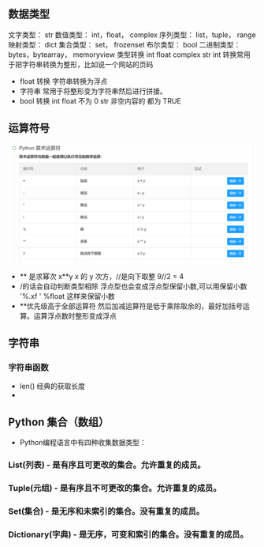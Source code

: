 ## 数据类型

文字类型： str
数值类型： int，float， complex
序列类型： list，tuple， range
映射类型： dict
集合类型： set， frozenset
布尔类型： bool
二进制类型： bytes，bytearray， memoryview
类型转换 int float complex str
int 转换常用于把字符串转换为整形，比如说一个网站的页码

- float 转换 字符串转换为浮点
- 字符串 常用于将整形变为字符串然后进行拼接。
- bool 转换 int float 不为 0 str 非空内容的 都为 TRUE

## 运算符号

![img](imgg/%E7%AE%97%E6%9C%AF%E8%BF%90%E7%AE%97%E7%AC%A6.png)

- ** 是求幂次 x**y x 的 y 次方，//是向下取整 9//2 = 4
- /的话会自动判断类型相除 浮点型也会变成浮点型保留小数,可以用保留小数 '%.xf ' %float 这样来保留小数
- \*\*优先级高于全部运算符 然后加减运算符是低于乘除取余的，最好加括号运算。运算浮点数时整形变成浮点

## 字符串

### 字符串函数

- len() 经典的获取长度
- 


## Python 集合（数组）
- Python编程语言中有四种收集数据类型：
### List(列表) - 是有序且可更改的集合。允许重复的成员。




### Tuple(元组) - 是有序且不可更改的集合。允许重复的成员。
### Set(集合) - 是无序和未索引的集合。没有重复的成员。
### Dictionary(字典) - 是无序，可变和索引的集合。没有重复的成员。
